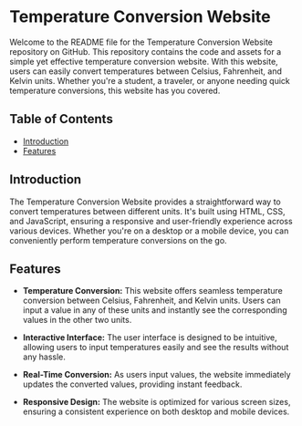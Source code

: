 # Temperature Conversion Website

Welcome to the README file for the Temperature Conversion Website repository on GitHub. This repository contains the code and assets for a simple yet effective temperature conversion website. With this website, users can easily convert temperatures between Celsius, Fahrenheit, and Kelvin units. Whether you're a student, a traveler, or anyone needing quick temperature conversions, this website has you covered.

## Table of Contents

- [Introduction](#introduction)
- [Features](#features)

## Introduction

The Temperature Conversion Website provides a straightforward way to convert temperatures between different units. It's built using HTML, CSS, and JavaScript, ensuring a responsive and user-friendly experience across various devices. Whether you're on a desktop or a mobile device, you can conveniently perform temperature conversions on the go.

## Features

- **Temperature Conversion:** This website offers seamless temperature conversion between Celsius, Fahrenheit, and Kelvin units. Users can input a value in any of these units and instantly see the corresponding values in the other two units.

- **Interactive Interface:** The user interface is designed to be intuitive, allowing users to input temperatures easily and see the results without any hassle.

- **Real-Time Conversion:** As users input values, the website immediately updates the converted values, providing instant feedback.

- **Responsive Design:** The website is optimized for various screen sizes, ensuring a consistent experience on both desktop and mobile devices.
